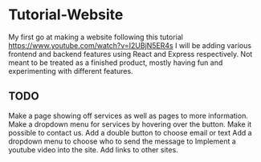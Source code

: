 # Tutorial-Website
My first go at making a website following this tutorial https://www.youtube.com/watch?v=I2UBjN5ER4s
I will be adding various frontend and backend features using React and Express respectively.
Not meant to be treated as a finished product, mostly having fun and experimenting with different features.

## TODO
Make a page showing off services as well as pages to more information.
Make a dropdown menu for services by hovering over the button.
Make it possible to contact us.
Add a double button to choose email or text
Add a dropdown menu to choose who to send the message to
Implement a youtube video into the site.
Add links to other sites.
